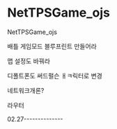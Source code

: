 # NetTPSGame_ojs
NetTPSGame_ojs


배틀 게임모드 블루프린트 만들어라

맵 설정도 바꿔라

디폴트폰도 써드펄슨 ㅐㅋ릭터로 변경

네트워크개론?


라우터

02.27--------------